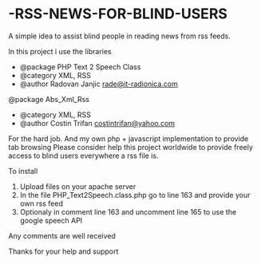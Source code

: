 -RSS-NEWS-FOR-BLIND-USERS
=========================

A simple idea to assist blind people in reading news from rss feeds. 


In this project i use the libraries  


* @package    PHP Text 2 Speech Class
* @category   XML, RSS
* @author     Radovan Janjic <rade@it-radionica.com>

@package    Abs_Xml_Rss
* @category   XML, RSS
* @author     Costin Trifan <costintrifan@yahoo.com>


For the hard job. And my own php + javascript implementation to provide tab browsing 
Please consider help this project worldwide to provide freely access to blind users everywhere a rss file is.

To install 

1. Upload files on your apache server
2. In the file PHP_Text2Speech.class.php go to line 163 and provide your own rss feed
3. Optionaly in comment line 163 and uncomment line 165 to use the google speech API


Any comments are well received

Thanks for your help and support




